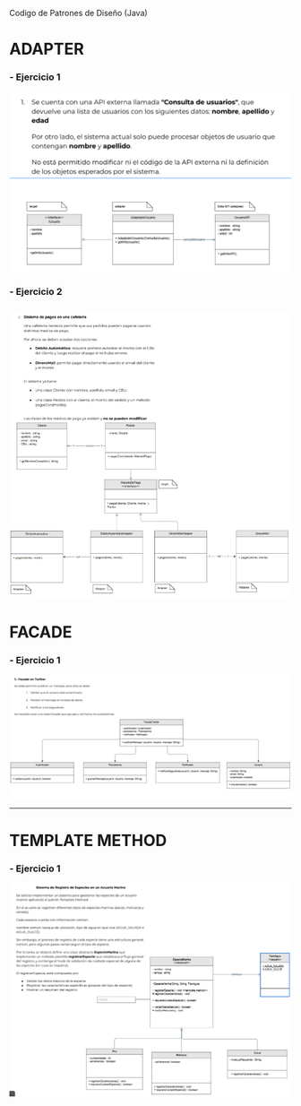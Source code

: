 Codigo de Patrones de Diseño (Java)
# ADAPTER
### - Ejercicio 1
![](https://github.com/juliancz-a/DesignPatternsCode/blob/main/%7BF952A5BC-56D8-40DE-93C7-E45C4D06729B%7D.png)
### - Ejercicio 2
![](https://github.com/juliancz-a/DesignPatternsCode/blob/main/%7BFCA6B5B0-A513-478F-B6A2-2EDFE88C9A4A%7D.png)
----
# FACADE
### - Ejercicio 1
![](https://github.com/juliancz-a/DesignPatternsCode/blob/main/%7B882D1837-707C-4AB7-B0D2-82174E4AF273%7D.png)

---
# TEMPLATE METHOD

### - Ejercicio 1
![](https://github.com/juliancz-a/DesignPatternsCode/blob/main/%7B8B37901E-0CBE-4409-B67C-7474F76541C7%7D.png)
